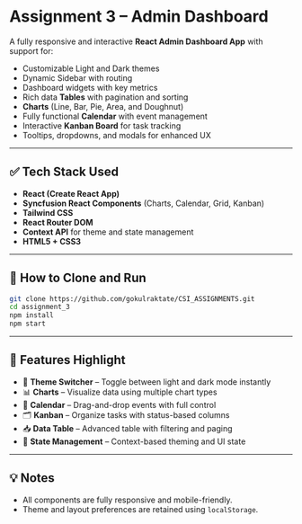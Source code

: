 # Assignment 3 – Admin Dashboard

A fully responsive and interactive **React Admin Dashboard App** with support for:

- Customizable Light and Dark themes  
- Dynamic Sidebar with routing  
- Dashboard widgets with key metrics  
- Rich data **Tables** with pagination and sorting  
- **Charts** (Line, Bar, Pie, Area, and Doughnut)  
- Fully functional **Calendar** with event management  
- Interactive **Kanban Board** for task tracking  
- Tooltips, dropdowns, and modals for enhanced UX  

---

## ✅ Tech Stack Used

- **React (Create React App)**  
- **Syncfusion React Components** (Charts, Calendar, Grid, Kanban)  
- **Tailwind CSS**  
- **React Router DOM**  
- **Context API** for theme and state management  
- **HTML5 + CSS3**  

---

## 🚀 How to Clone and Run

```bash
git clone https://github.com/gokulraktate/CSI_ASSIGNMENTS.git
cd assignment_3
npm install
npm start
```

---


## 🌟 Features Highlight

- 🔄 **Theme Switcher** – Toggle between light and dark mode instantly  
- 📊 **Charts** – Visualize data using multiple chart types  
- 📅 **Calendar** – Drag-and-drop events with full control  
- 🗂 **Kanban** – Organize tasks with status-based columns  
- 📥 **Data Table** – Advanced table with filtering and paging  
- 🧠 **State Management** – Context-based theming and UI state  

---

## 💡 Notes

- All components are fully responsive and mobile-friendly.  
- Theme and layout preferences are retained using `localStorage`.
